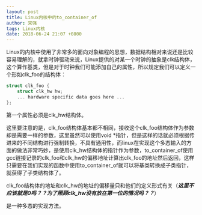 ```yaml
---
layout: post
title: Linux内核中的to_container_of
author: 宋强
tags: Linux内核
date: 2018-06-24 21:07 +0800
---
```


Linux的内核中使用了非常多的面向对象编程的思想，数据结构相对来说还是比较容易理解的，就拿时钟驱动来说，Linux提供的对某一个时钟的抽象是clk结构体，这个算作基类，但是对于时钟我们可能添加自己的属性，所以规定我们可以定义一个形如clk_foo的结构体：

```c++
struct clk_foo {
    struct clk_hw hw;
    ... hardware specific data goes here ...
};
```
第一个属性必须是clk_hw结构体。

这里要注意的是，clk_foo结构体基本都不相同，接收这个clk_foo结构体作为参数却是需要一样的参数，这里虽然可以使用void *指针，但是这样的话就必须根据传进来的不同结构进行强制转换，不具有通用性，而linux在实现这个多态输入的方面的做法非常巧妙，是使用clk_hw结构体的指针作为参数，to_container_of使用gcc链接记录的clk_foo和clk_hw的偏移地址计算出clk_foo的地址然后返回，这样只需要在我们实现的函数中使用to_container_of就可以将基类转换成子类指针，就获得了子类结构体了。

clk_foo结构体的地址和clk_hw的地址的偏移量只和他们的定义形式有关（***这里不应该就是0吗？？为了照顾clk_hw没有放在第一位的情况吗？？***）

是一种多态的实现方法。